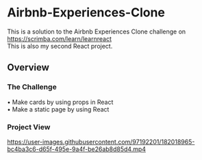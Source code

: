 # Airbnb-Experiences-Clone
This is a solution to the Airbnb Experiences Clone challenge on https://scrimba.com/learn/learnreact <br/>
This is also my second React project.
## Overview
### The Challenge
• Make cards by using props in React <br/>
• Make a static page by using React <br/>
### Project View


https://user-images.githubusercontent.com/97192201/182018965-bc4ba3c6-d65f-495e-9a4f-be26ab8d85d4.mp4

